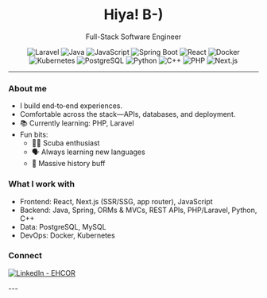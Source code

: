 <h1 align="center">Hiya! B-)</h1>
<p align="center">
  Full-Stack Software Engineer
</p>

<!-- Badges sorted by color: red → orange → yellow → green → cyan → blue (light → dark) → purple → black -->
<p align="center">
  <img alt="Laravel" src="https://img.shields.io/badge/Laravel-FF2D20?style=for-the-badge&logo=laravel&logoColor=white">
  <img alt="Java" src="https://img.shields.io/badge/Java-ED8B00?style=for-the-badge&logo=java&logoColor=white">
  <img alt="JavaScript" src="https://img.shields.io/badge/JavaScript-F7DF1E?style=for-the-badge&logo=javascript&logoColor=222">
  <img alt="Spring Boot" src="https://img.shields.io/badge/Spring%20Boot-6DB33F?style=for-the-badge&logo=springboot&logoColor=white">
  <img alt="React" src="https://img.shields.io/badge/React-61DAFB?style=for-the-badge&logo=react&logoColor=222">
  <img alt="Docker" src="https://img.shields.io/badge/Docker-2496ED?style=for-the-badge&logo=docker&logoColor=white">
  <img alt="Kubernetes" src="https://img.shields.io/badge/Kubernetes-326CE5?style=for-the-badge&logo=kubernetes&logoColor=white">
  <img alt="PostgreSQL" src="https://img.shields.io/badge/PostgreSQL-4169E1?style=for-the-badge&logo=postgresql&logoColor=white">
  <img alt="Python" src="https://img.shields.io/badge/Python-3776AB?style=for-the-badge&logo=python&logoColor=white">
  <img alt="C++" src="https://img.shields.io/badge/C++-00599C?style=for-the-badge&logo=cplusplus&logoColor=white">
  <img alt="PHP" src="https://img.shields.io/badge/PHP-777BB4?style=for-the-badge&logo=php&logoColor=white">
  <img alt="Next.js" src="https://img.shields.io/badge/Next.js-000000?style=for-the-badge&logo=nextdotjs&logoColor=white">
</p>

---

### About me
- I build end‑to‑end experiences.
- Comfortable across the stack—APIs, databases, and deployment.
- 📚 Currently learning: PHP, Laravel
- Fun bits:
  - 🌊🤿 Scuba enthusiast
  - 🗣️ Always learning new languages
  - 🏺 Massive history buff

### What I work with
- Frontend: React, Next.js (SSR/SSG, app router), JavaScript
- Backend: Java, Spring, ORMs & MVCs, REST APIs, PHP/Laravel, Python, C++
- Data: PostgreSQL, MySQL
- DevOps: Docker, Kubernetes

### Connect
<p align="left">
  <a href="https://www.linkedin.com/in/rochechemaly/" target="_blank" rel="noreferrer">
    <img alt="LinkedIn - EHCOR" src="https://img.shields.io/badge/LinkedIn-0A66C2?style=for-the-badge&logo=linkedin&logoColor=white">
  </a>
</p>
---

<!--
Tip: To feature specific repositories on your profile, pin them in your GitHub profile settings when you're ready.
-->
